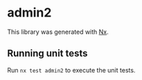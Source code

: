 # admin2

This library was generated with [Nx](https://nx.dev).

## Running unit tests

Run `nx test admin2` to execute the unit tests.
